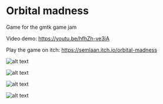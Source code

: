 # Orbital madness
Game for the gmtk game jam

Video demo:
https://youtu.be/hfhZh-ve3iA

Play the game on itch:
https://semlaan.itch.io/orbital-madness


![alt text](https://github.com/SemLaan/gmtk-space/blob/master/Assets/Art/Planets/KraterPlaneet.png?raw=true)

![alt text](https://github.com/SemLaan/gmtk-space/blob/master/Assets/Art/Planets/gearsplaneet.png?raw=true)

![alt text](https://github.com/SemLaan/gmtk-space/blob/master/Assets/Art/Planets/lavaplaneet.png?raw=true)

![alt text](https://github.com/SemLaan/gmtk-space/blob/master/Assets/Art/Planets/glanzendplaneet.png?raw=true)
